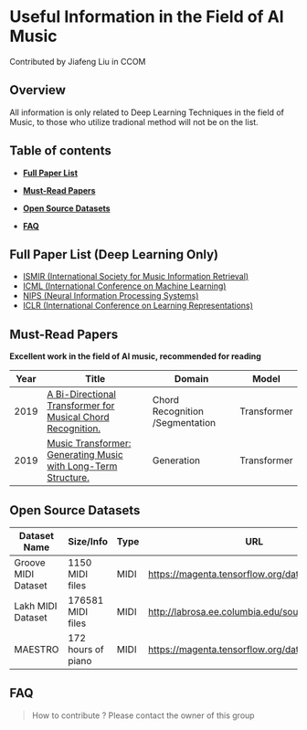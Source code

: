 # Useful Information in the Field of AI Music

Contributed by Jiafeng Liu in CCOM

## Overview

All information is only related to Deep Learning Techniques in the field of Music, to those who utilize tradional method will not be on the list.

## Table of contents

- **[Full Paper List](Papers)**
	
- **[Must-Read Papers](#must\-read-papers)**
	
- **[Open Source Datasets](#open-source-datasets)**

- **[FAQ](#faq)**


## Full Paper List (Deep Learning Only)
- [ISMIR (International Society for Music Information Retrieval)](Papers/ISMIR.md)
- [ICML (International Conference on Machine Learning)](Papers/ICML.md)
- [NIPS (Neural Information Processing Systems)](Papers/NIPS.md)
- [ICLR (International Conference on Learning Representations)](Papers/ICLR.md)


## Must-Read Papers

**Excellent work in the field of AI music, recommended for reading**
<br/>


|   Year | Title                                                                                                                                                                                            | Domain                                            | Model               |
|--------|--------------------------------------------------------------------------------------------------------------------------------------------------------------------------------------------------|---------------------------------------------------|---------------------|
|   2019 | [A Bi-Directional Transformer for Musical Chord Recognition.](http://archives.ismir.net/ismir2019/paper/000075.pdf)                                                                              | Chord Recognition /Segmentation                   | Transformer         |
|   2019 | [Music Transformer: Generating Music with Long-Term Structure.](http://https://openreview.net/pdf?id=rJe4ShAcF7)                                                                                 | Generation                                        | Transformer         |




## Open Source Datasets

| Dataset Name        | Size/Info              | Type | URL                                             |
|---------------------|------------------------|------|-------------------------------------------------|
| Groove MIDI Dataset | 1150 MIDI files        | MIDI | https://magenta.tensorflow.org/datasets/groove  |
| Lakh MIDI Dataset   | 176581 MIDI files      | MIDI | http://labrosa.ee.columbia.edu/sounds/music/    |
| MAESTRO             | 172 hours of piano     | MIDI | https://magenta.tensorflow.org/datasets/maestro |


## FAQ

> How to contribute ?
Please contact the owner of this group
